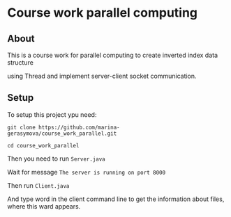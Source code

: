 # Course work parallel computing

## About
This is a course work for parallel computing to create inverted index data structure

using Thread and implement server-client socket communication.

## Setup
To setup this project ypu need:
```
git clone https://github.com/marina-gerasymova/course_work_parallel.git
```
```
cd course_work_parallel
```
Then you need to run `Server.java`

Wait for message `The server is running on port 8000`

Then run `Client.java`

And type word in the client command line to get the information about files, where this ward appears.
